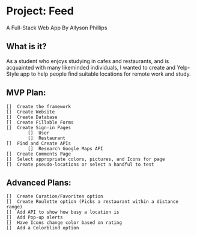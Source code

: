 # Project: Feed #
A Full-Stack Web App
By
Allyson Phillips

## What is it? ##
As a student who enjoys studying in cafes and restaurants, and is acquainted with many likeminded individuals, I wanted to create and Yelp-Style app to help people find suitable locations for remote work and study.

## MVP Plan: ##
```
[]  Create the framework
[]  Create Website
[]  Create Database
[]  Create Fillable Forms
[]  Create Sign-in Pages 
        []	User
        []	Restaurant
[]  Find and Create APIs
        []	Research Google Maps API
[]  Create Comments Page
[]  Select appropriate colors, pictures, and Icons for page
[]  Create pseudo-locations or select a handful to test
```
## Advanced Plans: ##
```
[]  Create Curation/Favorites option
[]  Create Roulette option (Picks a restaurant within a distance range)
[]  Add API to show how busy a location is
[]  Add Pop-up alerts
[]  Have Icons change color based on rating
[]  Add a Colorblind option
```
